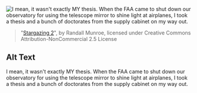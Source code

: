 ![I mean, it wasn't exactly MY thesis. When the FAA came to shut down our observatory for using the telescope mirror to shine light at airplanes, I took a thesis and a bunch of doctorates from the supply cabinet on my way out.](https://imgs.xkcd.com/comics/stargazing_2.png)
> "[Stargazing 2](https://xkcd.com/2017/)", by Randall Munroe, licensed under Creative Commons Attribution-NonCommercial 2.5 License

## Alt Text
I mean, it wasn't exactly MY thesis. When the FAA came to shut down our observatory for using the telescope mirror to shine light at airplanes, I took a thesis and a bunch of doctorates from the supply cabinet on my way out.
